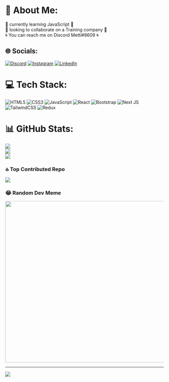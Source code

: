 # 💫 About Me:
🌇 currently learning JavaScript 🌇<br>🌃 looking to collaborate on a Training company 🌃<br>🌀 You can reach me on Discord Metti#8609 🌀


## 🌐 Socials:
[![Discord](https://img.shields.io/badge/Discord-%237289DA.svg?logo=discord&logoColor=white)](https://discord.gg/https://discord.gg/UKrxSvKYMs) [![Instagram](https://img.shields.io/badge/Instagram-%23E4405F.svg?logo=Instagram&logoColor=white)](https://instagram.com/https://www.instagram.com/metti.gh138) [![LinkedIn](https://img.shields.io/badge/LinkedIn-%230077B5.svg?logo=linkedin&logoColor=white)](https://linkedin.com/in/https://www.linkedin.com/in/mohammad-mahdi-ghalenovi-5007a9255) 

# 💻 Tech Stack:
![HTML5](https://img.shields.io/badge/html5-%23E34F26.svg?style=for-the-badge&logo=html5&logoColor=white) ![CSS3](https://img.shields.io/badge/css3-%231572B6.svg?style=for-the-badge&logo=css3&logoColor=white) ![JavaScript](https://img.shields.io/badge/javascript-%23323330.svg?style=for-the-badge&logo=javascript&logoColor=%23F7DF1E) ![React](https://img.shields.io/badge/react-%2320232a.svg?style=for-the-badge&logo=react&logoColor=%2361DAFB) ![Bootstrap](https://img.shields.io/badge/bootstrap-%23563D7C.svg?style=for-the-badge&logo=bootstrap&logoColor=white) ![Next JS](https://img.shields.io/badge/Next-black?style=for-the-badge&logo=next.js&logoColor=white) ![TailwindCSS](https://img.shields.io/badge/tailwindcss-%2338B2AC.svg?style=for-the-badge&logo=tailwind-css&logoColor=white) ![Redux](https://img.shields.io/badge/redux-%23593d88.svg?style=for-the-badge&logo=redux&logoColor=white)
# 📊 GitHub Stats:
![](https://github-readme-stats.vercel.app/api?username=mohammad-mahdi-ghalenovi&theme=react&hide_border=true&include_all_commits=true&count_private=true)<br/>
![](https://github-readme-streak-stats.herokuapp.com/?user=mohammad-mahdi-ghalenovi&theme=react&hide_border=true)<br/>
![](https://github-readme-stats.vercel.app/api/top-langs/?username=mohammad-mahdi-ghalenovi&theme=react&hide_border=true&include_all_commits=true&count_private=true&layout=compact)

### 🔝 Top Contributed Repo
![](https://github-contributor-stats.vercel.app/api?username=mohammad-mahdi-ghalenovi&limit=5&theme=dark&combine_all_yearly_contributions=true)

### 😂 Random Dev Meme
<img src="https://rm.up.railway.app/" width="512px"/>

---
[![](https://visitcount.itsvg.in/api?id=mohammad-mahdi-ghalenovi&icon=0&color=0)](https://visitcount.itsvg.in)

<!-- Proudly created with GPRM ( https://gprm.itsvg.in ) -->
